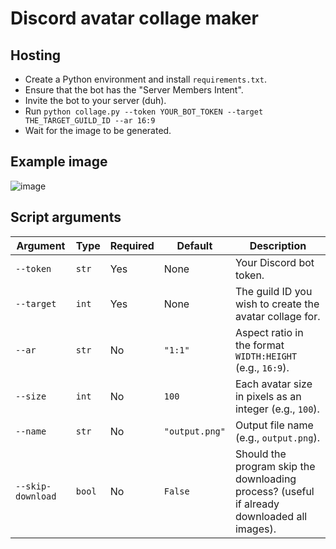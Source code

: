 # Discord avatar collage maker

## Hosting
- Create a Python environment and install `requirements.txt`.
- Ensure that the bot has the "Server Members Intent".
- Invite the bot to your server (duh).
- Run `python collage.py --token YOUR_BOT_TOKEN --target THE_TARGET_GUILD_ID --ar 16:9`
- Wait for the image to be generated.

## Example image
![image](example-image.png)

## Script arguments

| Argument         | Type   | Required | Default     | Description                                                                                      |
|------------------|--------|----------|-------------|--------------------------------------------------------------------------------------------------|
| `--token`        | `str`  | Yes      | None        | Your Discord bot token.                                                                          |
| `--target`       | `int`  | Yes      | None        | The guild ID you wish to create the avatar collage for.                                          |
| `--ar`           | `str`  | No       | `"1:1"`     | Aspect ratio in the format `WIDTH:HEIGHT` (e.g., `16:9`).                                        |
| `--size`         | `int`  | No       | `100`       | Each avatar size in pixels as an integer (e.g., `100`).                                          |
| `--name`         | `str`  | No       | `"output.png"` | Output file name (e.g., `output.png`).                                                          |
| `--skip-download`| `bool` | No       | `False`     | Should the program skip the downloading process? (useful if already downloaded all images).      |
